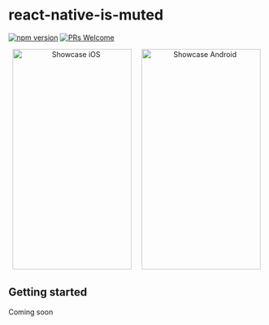 # react-native-is-muted
[![npm version](https://img.shields.io/npm/v/react-native-is-muted.svg)](https://www.npmjs.com/package/react-native-is-muted)
[![PRs Welcome](https://img.shields.io/badge/PRs-welcome-brightgreen.svg)](http://makeapullrequest.com)

<p align="center"><img src="https://github.com/nylsoo/react-native-is-muted/blob/master/isMutedExample.ios.gif?raw=true" alt="Showcase iOS" width="234" height="433">&nbsp;&nbsp;&nbsp;&nbsp;&nbsp;<img src="https://github.com/nylsoo/react-native-is-muted/blob/master/isMutedExample.ios.gif?raw=true" alt="Showcase Android" width="234" height="433"></p>

## Getting started

Coming soon